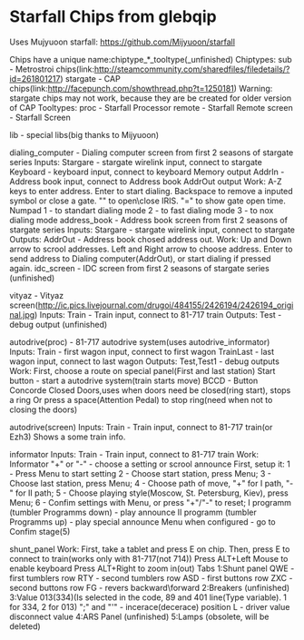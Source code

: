 Starfall Chips from glebqip
=============

Uses Mujyuoon starfall:
  https://github.com/Mijyuoon/starfall

Chips have a unique name:chiptype_*_tooltype(_unfinished)
Chiptypes:
  sub - Metrostroi chips(link:http://steamcommunity.com/sharedfiles/filedetails/?id=261801217)
  stargate - CAP chips(link:http://facepunch.com/showthread.php?t=1250181)
  Warning: stargate chips may not work, because they are be created for older version of CAP
Tooltypes:
  proc - Starfall Processor
  remote - Starfall Remote
  screen - Starfall Screen

lib - special libs(big thanks to Mijyuoon)

dialing_computer - Dialing computer screen from first 2 seasons of stargate series
  Inputs:
    Stargare - stargate wirelink input, connect to stargate
    Keyboard - keyboard input, connect to keyboard Memory output
    AddrIn   - Address book input, connect to Address book AddrOut output
  Work:
    A-Z keys to enter address.
    Enter to start dialing.
    Backspace to remove a inputed symbol or close a gate.
    "\" to open\close IRIS.
    "=" to show gate open time.
    Numpad
      1 - to standart dialing mode
      2 - to fast dialing mode
      3 - to nox dialing mode
address_book - Address book screen from first 2 seasons of stargate series
  Inputs:
    Stargare - stargate wirelink input, connect to stargate
  Outputs:
    AddrOut  - Address book chosed address out.
  Work:
    Up and Down arrow to scrool addresses.
    Left and Right arrow to choose address.
    Enter to send address to Dialing computer(AddrOut), or start dialing if pressed again.
idc_screen - IDC screen from first 2 seasons of stargate series
  (unfinished)

vityaz - Vityaz screen(http://ic.pics.livejournal.com/drugoi/484155/2426194/2426194_original.jpg)
  Inputs:
    Train - Train input, connect to 81-717 train
  Outputs:
    Test  - debug output
  (unfinished)

autodrive(proc) - 81-717 autodrive system(uses autodrive_informator)
  Inputs:
    Train     - first wagon input, connect to first wagon
    TrainLast - last wagon input, connect to last wagon
  Outputs:
    Test,Test1 - debug outputs
  Work:
    First, choose a route on special panel(First and last station)
    Start button - start a autodrive system(train starts move)
    BCCD - Button Concorde Closed Doors,uses when doors need be closed(ring start), stops a ring
    Or press a space(Attention Pedal) to stop ring(need when not to closing the doors)

autodrive(screen)
  Inputs:
    Train - Train input, connect to 81-717 train(or Ezh3)
  Shows a some train info.

informator
  Inputs:
    Train - Train input, connect to 81-717 train
  Work:
    Informator "+" or "-" - choose a setting or scrool announce
    First, setup it:
      1 - Press Menu to start setting
      2 - Choose start station, press Menu;
      3 - Choose last station, press Menu;
      4 - Choose path of move, "+" for I path, "-" for II path;
      5 - Choose playing style(Moscow, St. Petersburg, Kiev), press Menu;
      6 - Confim settings with Menu, or press "+"/"-" to reset;
    I programm (tumbler Programms down) - play announce
    II programm (tumbler Programms up)  - play special announce
    Menu when configured - go to Confim stage(5)

shunt_panel
  Work:
    First, take a tablet and press E on chip.
    Then, press E to connect to train(works only with 81-717(not 714))
    Press ALT+Left Mouse to enable keyboard
    Press ALT+Right to zoom in(out)
    Tabs
      1:Shunt panel
        QWE - first tumblers row
        RTY - second tumblers row
        ASD - first buttons row
        ZXC - second buttons row
        FG  - revers backward\forward
      2:Breakers
        (unfinished)
      3:Value 013(334)(Is selected in the code, 89 and 401 line(Type variable). 1 for 334, 2 for 013)
        ";" and "'" - incerace(decerace) position
        L           - driver value disconnect value
      4:ARS Panel
        (unfinished)
      5:Lamps
        (obsolete, will be deleted)
